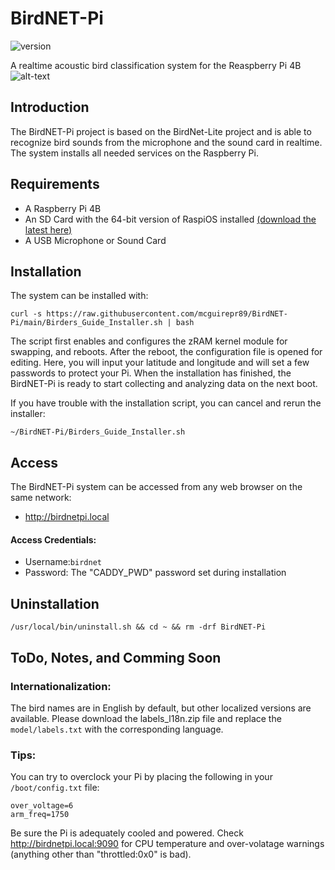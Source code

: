 # BirdNET-Pi
![version](https://img.shields.io/badge/version-0.1-blue)

A realtime acoustic bird classification system for the Reaspberry Pi 4B
![alt-text](https://github.com/mcguirepr89/BirdNET-Pi/blob/main/birdnetpi.gif)
## Introduction
The BirdNET-Pi project is based on the BirdNet-Lite project and is able to recognize bird sounds from the microphone and the sound card in realtime. The system installs all needed services on the Raspberry Pi. 

## Requirements
* A Raspberry Pi 4B
* An SD Card with the 64-bit version of RaspiOS installed [(download the latest here)](https://downloads.raspberrypi.org/raspios_arm64/images/)
* A USB Microphone or Sound Card

## Installation
The system can be installed with:
```
curl -s https://raw.githubusercontent.com/mcguirepr89/BirdNET-Pi/main/Birders_Guide_Installer.sh | bash
```

The script first enables and configures the zRAM kernel module for swapping, and reboots. 
After the reboot, the configuration file is opened for editing. Here, you will input your latitude and longitude and will set a few passwords to protect your Pi. When the installation has finished, the BirdNET-Pi is ready to start collecting and analyzing data on the next boot. 

If you have trouble with the installation script, you can cancel and rerun the installer:
```
~/BirdNET-Pi/Birders_Guide_Installer.sh
```

## Access
The BirdNET-Pi system can be accessed from any web browser on the same network:
- http://birdnetpi.local

#### Access Credentials:
- Username:`birdnet`
- Password: The "CADDY_PWD" password set during installation 

## Uninstallation
```
/usr/local/bin/uninstall.sh && cd ~ && rm -drf BirdNET-Pi
```

## ToDo, Notes, and Comming Soon 

### Internationalization:
The bird names are in English by default, but other localized versions are available. Please download the labels_l18n.zip file and replace the `model/labels.txt` with the corresponding language.

### Tips:
You can try to overclock your Pi by placing the following in your `/boot/config.txt` file:

```
over_voltage=6
arm_freq=1750
```
Be sure the Pi is adequately cooled and powered. Check http://birdnetpi.local:9090 for CPU temperature and over-volatage warnings (anything other than "throttled:0x0" is bad).
